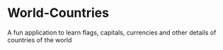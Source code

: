 # World-Countries
A fun application to learn flags, capitals, currencies and other details of countries of the world
